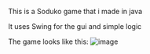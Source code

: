This is a Soduko game that i made in java 

It uses Swing for the gui and simple logic

The game looks like this:
![image](https://github.com/user-attachments/assets/acfd7089-fc38-44f0-b1e6-16f04f32c1db)


